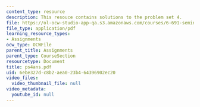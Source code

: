 ```yaml
---
content_type: resource
description: This resouce contains solutions to the problem set 4.
file: https://ol-ocw-studio-app-qa.s3.amazonaws.com/courses/6-691-seminar-in-electric-power-systems-spring-2006/6ebe327dc8b2aea023b464396902ec20_ps4ans.pdf
file_type: application/pdf
learning_resource_types:
- Assignments
ocw_type: OCWFile
parent_title: Assignments
parent_type: CourseSection
resourcetype: Document
title: ps4ans.pdf
uid: 6ebe327d-c8b2-aea0-23b4-64396902ec20
video_files:
  video_thumbnail_file: null
video_metadata:
  youtube_id: null
---
```

